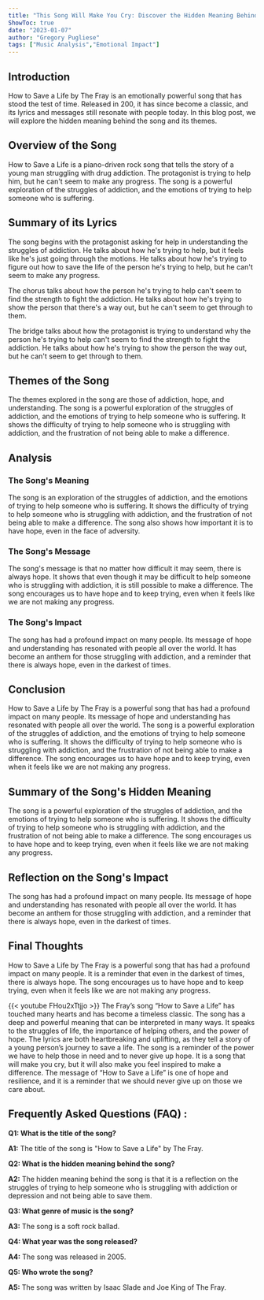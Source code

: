 ```yaml
---
title: "This Song Will Make You Cry: Discover the Hidden Meaning Behind 'How to Save a Life' by The Fray"
ShowToc: true 
date: "2023-01-07"
author: "Gregory Pugliese" 
tags: ["Music Analysis","Emotional Impact"]
---
```

## Introduction

How to Save a Life by The Fray is an emotionally powerful song that has stood the test of time. Released in 200, it has since become a classic, and its lyrics and messages still resonate with people today. In this blog post, we will explore the hidden meaning behind the song and its themes.

## Overview of the Song

How to Save a Life is a piano-driven rock song that tells the story of a young man struggling with drug addiction. The protagonist is trying to help him, but he can't seem to make any progress. The song is a powerful exploration of the struggles of addiction, and the emotions of trying to help someone who is suffering.

## Summary of its Lyrics

The song begins with the protagonist asking for help in understanding the struggles of addiction. He talks about how he's trying to help, but it feels like he's just going through the motions. He talks about how he's trying to figure out how to save the life of the person he's trying to help, but he can't seem to make any progress.

The chorus talks about how the person he's trying to help can't seem to find the strength to fight the addiction. He talks about how he's trying to show the person that there's a way out, but he can't seem to get through to them.

The bridge talks about how the protagonist is trying to understand why the person he's trying to help can't seem to find the strength to fight the addiction. He talks about how he's trying to show the person the way out, but he can't seem to get through to them.

## Themes of the Song

The themes explored in the song are those of addiction, hope, and understanding. The song is a powerful exploration of the struggles of addiction, and the emotions of trying to help someone who is suffering. It shows the difficulty of trying to help someone who is struggling with addiction, and the frustration of not being able to make a difference.

## Analysis

### The Song's Meaning

The song is an exploration of the struggles of addiction, and the emotions of trying to help someone who is suffering. It shows the difficulty of trying to help someone who is struggling with addiction, and the frustration of not being able to make a difference. The song also shows how important it is to have hope, even in the face of adversity.

### The Song's Message

The song's message is that no matter how difficult it may seem, there is always hope. It shows that even though it may be difficult to help someone who is struggling with addiction, it is still possible to make a difference. The song encourages us to have hope and to keep trying, even when it feels like we are not making any progress.

### The Song's Impact

The song has had a profound impact on many people. Its message of hope and understanding has resonated with people all over the world. It has become an anthem for those struggling with addiction, and a reminder that there is always hope, even in the darkest of times.

## Conclusion

How to Save a Life by The Fray is a powerful song that has had a profound impact on many people. Its message of hope and understanding has resonated with people all over the world. The song is a powerful exploration of the struggles of addiction, and the emotions of trying to help someone who is suffering. It shows the difficulty of trying to help someone who is struggling with addiction, and the frustration of not being able to make a difference. The song encourages us to have hope and to keep trying, even when it feels like we are not making any progress. 

## Summary of the Song's Hidden Meaning

The song is a powerful exploration of the struggles of addiction, and the emotions of trying to help someone who is suffering. It shows the difficulty of trying to help someone who is struggling with addiction, and the frustration of not being able to make a difference. The song encourages us to have hope and to keep trying, even when it feels like we are not making any progress. 

## Reflection on the Song's Impact

The song has had a profound impact on many people. Its message of hope and understanding has resonated with people all over the world. It has become an anthem for those struggling with addiction, and a reminder that there is always hope, even in the darkest of times. 

## Final Thoughts

How to Save a Life by The Fray is a powerful song that has had a profound impact on many people. It is a reminder that even in the darkest of times, there is always hope. The song encourages us to have hope and to keep trying, even when it feels like we are not making any progress.

{{< youtube FHou2xTtjjo >}} 
The Fray’s song “How to Save a Life” has touched many hearts and has become a timeless classic. The song has a deep and powerful meaning that can be interpreted in many ways. It speaks to the struggles of life, the importance of helping others, and the power of hope. The lyrics are both heartbreaking and uplifting, as they tell a story of a young person’s journey to save a life. The song is a reminder of the power we have to help those in need and to never give up hope. It is a song that will make you cry, but it will also make you feel inspired to make a difference. The message of “How to Save a Life” is one of hope and resilience, and it is a reminder that we should never give up on those we care about.

## Frequently Asked Questions (FAQ) :
**Q1: What is the title of the song?**

**A1:** The title of the song is "How to Save a Life" by The Fray.

**Q2: What is the hidden meaning behind the song?**

**A2:** The hidden meaning behind the song is that it is a reflection on the struggles of trying to help someone who is struggling with addiction or depression and not being able to save them. 

**Q3: What genre of music is the song?**

**A3:** The song is a soft rock ballad.

**Q4: What year was the song released?**

**A4:** The song was released in 2005.

**Q5: Who wrote the song?**

**A5:** The song was written by Isaac Slade and Joe King of The Fray.





